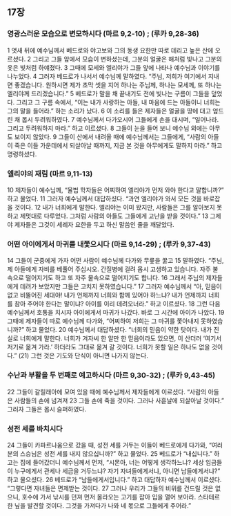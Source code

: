 ## 17장
### 영광스러운 모습으로 변모하시다 (마르 9,2-10) ;  (루카 9,28-36)
1 엿새 뒤에 예수님께서 베드로와 야고보와 그의 동생 요한만 따로 데리고 높은 산에 오르셨다.
2 그리고 그들 앞에서 모습이 변하셨는데, 그분의 얼굴은 해처럼 빛나고 그분의 옷은 빛처럼 하얘졌다.
3 그때에 모세와 엘리야가 그들 앞에 나타나 예수님과 이야기를 나누었다.
4 그러자 베드로가 나서서 예수님께 말하였다. “주님, 저희가 여기에서 지내면 좋겠습니다. 원하시면 제가 초막 셋을 지어 하나는 주님께, 하나는 모세께, 또 하나는 엘리야께 드리겠습니다.”
5 베드로가 말을 채 끝내기도 전에 빛나는 구름이 그들을 덮었다. 그리고 그 구름 속에서, “이는 내가 사랑하는 아들, 내 마음에 드는 아들이니 너희는 그의 말을 들어라.” 하는 소리가 났다.
6 이 소리를 들은 제자들은 얼굴을 땅에 대고 엎드린 채 몹시 두려워하였다.
7 예수님께서 다가오시어 그들에게 손을 대시며, “일어나라. 그리고 두려워하지 마라.” 하고 이르셨다.
8 그들이 눈을 들어 보니 예수님 외에는 아무도 보이지 않았다.
9 그들이 산에서 내려올 때에 예수님께서는 그들에게, “사람의 아들이 죽은 이들 가운데에서 되살아날 때까지, 지금 본 것을 아무에게도 말하지 마라.” 하고 명령하셨다.
### 엘리야의 재림 (마르 9,11-13)
10 제자들이 예수님께, “율법 학자들은 어찌하여 엘리야가 먼저 와야 한다고 말합니까?” 하고 물었다.
11 그러자 예수님께서 대답하셨다. “과연 엘리야가 와서 모든 것을 바로잡을 것이다.
12 내가 너희에게 말한다. 엘리야는 이미 왔지만, 사람들은 그를 알아보지 못하고 제멋대로 다루었다. 그처럼 사람의 아들도 그들에게 고난을 받을 것이다.”
13 그제야 제자들은 그것이 세례자 요한을 두고 하신 말씀인 줄을 깨달았다.
### 어떤 아이에게서 마귀를 내쫓으시다 (마르 9,14-29) ;  (루카 9,37-43)
14 그들이 군중에게 가자 어떤 사람이 예수님께 다가와 무릎을 꿇고
15 말하였다. “주님, 제 아들에게 자비를 베풀어 주십시오. 간질병에 걸려 몹시 고생하고 있습니다. 자주 불 속으로 떨어지기도 하고 또 자주 물속으로 떨어지기도 합니다.
16 그래서 주님의 제자들에게 데려가 보았지만 그들은 고치지 못하였습니다.”
17 그러자 예수님께서 “아, 믿음이 없고 비뚤어진 세대야! 내가 언제까지 너희와 함께 있어야 하느냐? 내가 언제까지 너희를 참아 주어야 한다는 말이냐? 아이를 이리 데려오너라.” 하고 이르셨다.
18 그런 다음 예수님께서 호통을 치시자 아이에게서 마귀가 나갔다. 바로 그 시간에 아이가 나았다.
19 그때에 제자들이 따로 예수님께 다가와, “어찌하여 저희는 그 마귀를 쫓아내지 못하였습니까?” 하고 물었다.
20 예수님께서 대답하셨다. “너희의 믿음이 약한 탓이다. 내가 진실로 너희에게 말한다. 너희가 겨자씨 한 알만 한 믿음이라도 있으면, 이 산더러 ‘여기서 저기로 옮겨 가라.’ 하더라도 그대로 옮겨 갈 것이다. 너희가 못할 일은 하나도 없을 것이다.”
(21) 그런 것은 기도와 단식이 아니면 나가지 않는다.
### 수난과 부활을 두 번째로 예고하시다 (마르 9,30-32) ;  (루카 9,43-45)
22 그들이 갈릴래아에 모여 있을 때에 예수님께서 제자들에게 이르셨다. “사람의 아들은 사람들의 손에 넘겨져
23 그들 손에 죽을 것이다. 그러나 사흗날에 되살아날 것이다.” 그러자 그들은 몹시 슬퍼하였다.
### 성전 세를 바치시다
24 그들이 카파르나움으로 갔을 때, 성전 세를 거두는 이들이 베드로에게 다가와, “여러분의 스승님은 성전 세를 내지 않으십니까?” 하고 물었다.
25 베드로가 “내십니다.” 하고는 집에 들어갔더니 예수님께서 먼저, “시몬아, 너는 어떻게 생각하느냐? 세상 임금들이 누구에게서 관세나 세금을 거두느냐? 자기 자녀들에게서냐, 아니면 남들에게서냐?” 하고 물으셨다.
26 베드로가 “남들에게서입니다.” 하고 대답하자 예수님께서 이르셨다. “그렇다면 자녀들은 면제받는 것이다.
27 그러나 우리가 그들의 비위를 건드릴 것은 없으니, 호수에 가서 낚시를 던져 먼저 올라오는 고기를 잡아 입을 열어 보아라. 스타테르 한 닢을 발견할 것이다. 그것을 가져다가 나와 네 몫으로 그들에게 주어라.”

